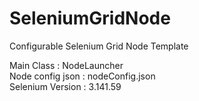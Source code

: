 # SeleniumGridNode
Configurable Selenium Grid Node Template

Main Class : NodeLauncher<br>
Node config json : nodeConfig.json<br>
Selenium Version : 3.141.59<br>
